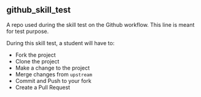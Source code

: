 
## github_skill_test

A repo used during the skill test on the Github workflow.
This line is meant for test purpose.

During this skill test, a student will have to:

* Fork the project
* Clone the project
* Make a change to the project
* Merge changes from `upstream`
* Commit and Push to your fork
* Create a Pull Request

